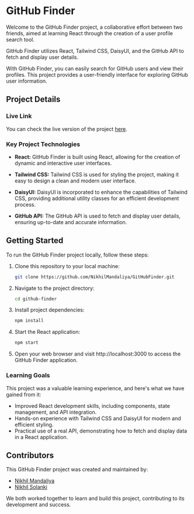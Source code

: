 # GitHub Finder

Welcome to the GitHub Finder project, a collaborative effort between two friends, aimed at learning React through the creation of a user profile search tool. 

GitHub Finder utilizes React, Tailwind CSS, DaisyUI, and the GitHub API to fetch and display user details.

With GitHub Finder, you can easily search for GitHub users and view their profiles. This project provides a user-friendly interface for exploring GitHub user information.

## Project Details

### Live Link

You can check the live version of the project [here](https://github-finder-nik.netlify.app/).

### Key Project Technologies

- **React:** GitHub Finder is built using React, allowing for the creation of dynamic and interactive user interfaces.

- **Tailwind CSS:** Tailwind CSS is used for styling the project, making it easy to design a clean and modern user interface.

- **DaisyUI:** DaisyUI is incorporated to enhance the capabilities of Tailwind CSS, providing additional utility classes for an efficient development process.

- **GitHub API:** The GitHub API is used to fetch and display user details, ensuring up-to-date and accurate information.

## Getting Started

To run the GitHub Finder project locally, follow these steps:

1. Clone this repository to your local machine:

   ```bash
   git clone https://github.com/NikhilMandaliya/GitHubFinder.git
   ```

2. Navigate to the project directory:

   ```bash
   cd github-finder
   ```

3. Install project dependencies:

   ```bash
   npm install
   ```

4. Start the React application:

   ```bash
   npm start
   ```

5. Open your web browser and visit http://localhost:3000 to access the GitHub Finder application.

### Learning Goals
This project was a valuable learning experience, and here's what we have gained from it:

- Improved React development skills, including components, state management, and API integration.
- Hands-on experience with Tailwind CSS and DaisyUI for modern and efficient styling.
- Practical use of a real API, demonstrating how to fetch and display data in a React application.

## Contributors

This GitHub Finder project was created and maintained by:

- [Nikhil Mandaliya](https://github.com/NikhilMandaliya)
- [Nikhil Solanki](https://github.com/nikhilso1anki)

We both worked together to learn and build this project, contributing to its development and success.

